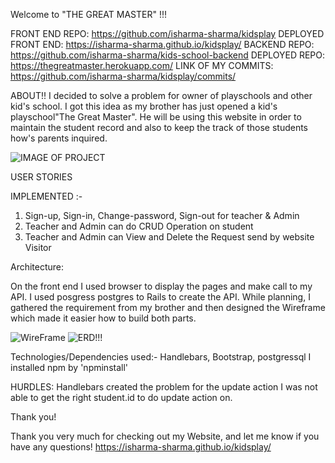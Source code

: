  Welcome to "THE GREAT MASTER" !!!

FRONT END REPO: https://github.com/isharma-sharma/kidsplay
DEPLOYED FRONT END: https://isharma-sharma.github.io/kidsplay/
BACKEND REPO: https://github.com/isharma-sharma/kids-school-backend
DEPLOYED REPO: https://thegreatmaster.herokuapp.com/
LINK OF MY COMMITS: https://github.com/isharma-sharma/kidsplay/commits/

  ABOUT!!
I decided to solve a problem for owner of playschools and other kid's school.
I got this idea as my brother has just opened a kid's playschool"The Great Master".
He will be using this website in order to maintain the student record and also to keep the track of those students how's parents inquired.

![IMAGE OF PROJECT](https://user-images.githubusercontent.com/27626771/28494063-51a2adce-6ef1-11e7-9acb-b8090dde4e2e.png)

USER STORIES

IMPLEMENTED :-
1. Sign-up, Sign-in, Change-password, Sign-out for teacher & Admin
2. Teacher and Admin can do CRUD Operation on student
3. Teacher and Admin can View and Delete the Request send by website Visitor

Architecture:

On the front end I used browser to display the pages and make call to my API.
I used posgress postgres to Rails to create the API. While planning, I gathered
the requirement from my brother and then designed the Wireframe which made it easier
how to build both parts.

![WireFrame](https://user-images.githubusercontent.com/27626771/28446920-d48c1e7a-6d9b-11e7-84ef-ac7b6c798834.jpg)
![ERD!!!](https://user-images.githubusercontent.com/27626771/28446922-d793b844-6d9b-11e7-9d86-e649ddcd0002.jpg)

 Technologies/Dependencies used:-
 Handlebars, Bootstrap, postgressql
 I installed npm by 'npminstall'

HURDLES:
Handlebars created the problem for the update action I was not able to get the right
student.id to do update action on.

Thank you!

Thank you very much for checking out my Website, and let me know if you have any questions! https://isharma-sharma.github.io/kidsplay/
